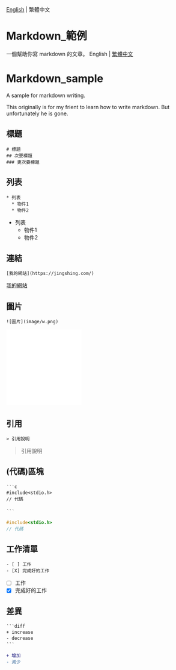 [English](README.md) | 繁體中文
# Markdown_範例
一個幫助你寫 markdown 的文章。
English | [繁體中文](README_TCH.md)
# Markdown_sample
A sample for markdown writing.

This originally is for my frient to learn how to write markdown. But unfortunately he is gone.

## 標題
```
# 標題
## 次要標題
### 更次要標題
```

## 列表
```
* 列表
  * 物件1
  * 物件2
```
* 列表
  * 物件1
  * 物件2
## 連結
```
[我的網站](https://jingshing.com/)
```
[我的網站](https://jingshing.com/)
## 圖片
```
![圖片](image/w.png)
```
![圖片](image/w.png)

## 引用
```
> 引用說明
```
> 引用說明

## (代碼)區塊
```
‵‵‵c
#include<stdio.h>
// 代碼

‵‵‵
```

```c
#include<stdio.h>
// 代碼

```

## 工作清單
```
- [ ] 工作
- [X] 完成好的工作
```
- [ ] 工作
- [X] 完成好的工作

## 差異

```
‵‵‵diff
+ increase
- decrease
‵‵‵
```
```diff
+ 增加
- 減少
```

